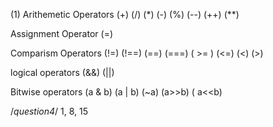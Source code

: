 (1)
Arithemetic Operators
(+) (/) (\*) (-) (%) (--) (++) (\*\*)

Assignment Operator
(=)

Comparism Operators
(!=) (!==) (==) (===) ( >= ) (<=) (<) (>)

logical operators
(&&) (||)

Bitwise operators
(a & b) (a | b) (~a) (a>>b) ( a<<b)

/_question4_/
1, 8, 15
